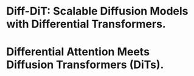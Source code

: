# Diff-DiT: Scalable Diffusion Models with Differential Transformers.

# Differential Attention Meets Diffusion Transformers (DiTs).
